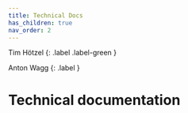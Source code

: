 ```yaml
---
title: Technical Docs
has_children: true
nav_order: 2
---
```


Tim Hötzel
{: .label .label-green }

Anton Wagg
{: .label }

# Technical documentation